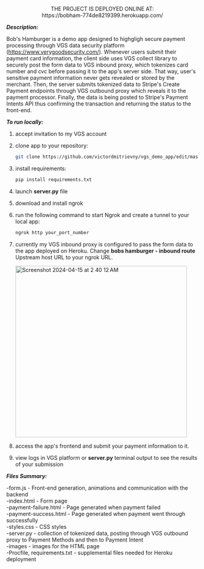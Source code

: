 


<p align="center">
     THE PROJECT IS DEPLOYED ONLINE AT:  <br>
   https://bobham-774de8219399.herokuapp.com/
</p>




_**Description:**_

Bob's Hamburger is a demo app designed to highgligh secure payment processing through VGS data security platform (https://www.verygoodsecurity.com/). 
Whenever users submit their payment card information, the client side uses VGS collect library to securely post the form data to VGS inbound proxy, which tokenizes card number and cvc before passing it to the app's server side.
That way, user's sensitive payment information never gets revealed or stored by the merchant. Then, the server submits tokenized data to Stripe's Create Payment endpoints through VGS outbound proxy which reveals it to the payment processor.
Finally, the data is being posted to Stripe's Payment Intents API thus confirming the transaction and returning the status to the front-end.




_**To run locally:**_ <br>

1. accept invitation to my VGS account
2. clone app to your repository:
   ```bash
   git clone https://github.com/victordmitrievny/vgs_demo_app/edit/master
   ```
3. install requirements:
     ```bash
     pip install requirements.txt
     ```
3. launch **server.py** file
4. download and install ngrok
5. run the following command to start Ngrok and create a tunnel to your local app:
   ```bash
   ngrok http your_port_number
   ```
7. currently my VGS inbound proxy is configured to pass the form data to the app deployed on Heroku. Change **bobs hamburger - inbound route** Upstream host URL to your ngrok URL.

    <img width="450" alt="Screenshot 2024-04-15 at 2 40 12 AM" src="https://github.com/victordmitrievny/vgs_demo_app/assets/125769590/1f5bf31d-d067-4d8a-a5ee-42113f245ab2">



9. access the app's frontend and submit your payment information to it.
10. view logs in VGS platform or **server.py** terminal output to see the results of your submission



 
_**Files Summary:**_ <br>

-form.js - Front-end generation, animations and communication with the backend <br>
-index.html - Form page <br>
-payment-failure.html - Page generated when payment failed <br>
-payment-success.html - Page generated when payment went through successfully <br>
-styles.css - CSS styles <br>
-server.py - collection of tokenized data, posting through VGS outbound proxy to Payment Methods and then to Payment Intent<br>
-images - images for the HTML page <br>
-Procfile, requirements.txt - supplemental files needed for Heroku deployment <br>
 

